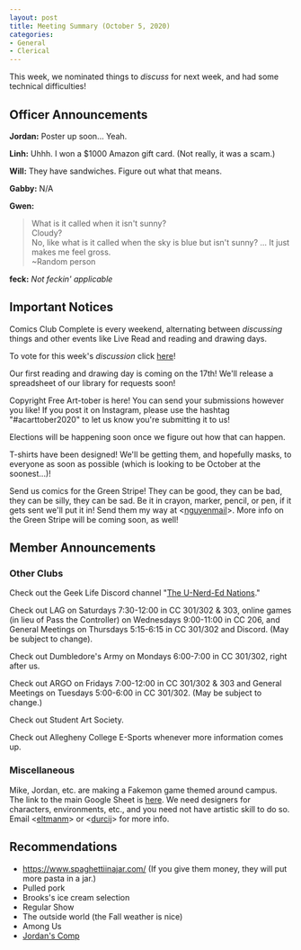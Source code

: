 ```yaml
---
layout: post
title: Meeting Summary (October 5, 2020)
categories:
- General
- Clerical
---
```


This week, we nominated things to *discuss* for next week, and had some technical difficulties!

## Officer Announcements

**Jordan:**  Poster up soon... Yeah.

**Linh:**  Uhhh.  I won a $1000 Amazon gift card.  (Not really, it was a scam.)

**Will:**  They have sandwiches.  Figure out what that means.

**Gabby:**  N/A

**Gwen:**
> What is it called when it isn't sunny?  
>Cloudy?  
>No, like what is it called when the sky is blue but isn't sunny? ... It just makes me feel gross.  
> ~Random person

**feck:**  *Not feckin' applicable*

## Important Notices

Comics Club Complete is every weekend, alternating between *discussing* things and other events like Live Read and reading and drawing days.

To vote for this week's *discussion* click [here](https://forms.gle/NUoAgB5uLJFUWWkw6)!

Our first reading and drawing day is coming on the 17th!  We'll release a spreadsheet of our library for requests soon!

Copyright Free Art-tober is here!  You can send your submissions however you like!  If you post it on Instagram, please use the hashtag "#acarttober2020" to let us know you're submitting it to us!

Elections will be happening soon once we figure out how that can happen.

T-shirts have been designed!  We'll be getting them, and hopefully masks, to everyone as soon as possible (which is looking to be October at the soonest...)!

Send us comics for the Green Stripe!  They can be good, they can be bad, they can be silly, they can be sad.  Be it in crayon, marker, pencil, or pen, if it gets sent we'll put it in!  Send them my way at <[nguyenmail](mailto:nguyenmail@allegheny.edu)>.  More info on the Green Stripe will be coming soon, as well!

## Member Announcements

### Other Clubs

Check out the Geek Life Discord channel "[The U-Nerd-Ed Nations](https://discord.gg/bKXT3FM)."

Check out LAG on Saturdays 7:30-12:00 in CC 301/302 & 303, online games (in lieu of Pass the Controller) on Wednesdays 9:00-11:00 in CC 206, and General Meetings on Thursdays 5:15-6:15 in CC 301/302 and Discord. (May be subject to change).

Check out Dumbledore's Army on Mondays 6:00-7:00 in CC 301/302, right after us.

Check out ARGO on Fridays 7:00-12:00 in CC 301/302 & 303 and General Meetings on Tuesdays 5:00-6:00 in CC 301/302.  (May be subject to change.)

Check out Student Art Society.

Check out Allegheny College E-Sports whenever more information comes up.

### Miscellaneous

Mike, Jordan, etc. are making a Fakemon game themed around campus.  The link to the main Google Sheet is [here](https://docs.google.com/spreadsheets/d/19UsWhMEcoW0K28BC3llz5-oJXrWB53-zqBixHXlzCd4/edit?usp=sharing).  We need designers for characters, environments, etc., and you need not have artistic skill to do so.  Email <[eltmanm](mailto:eltmanm@allegheny.edu)> or <[durcij](mailto:durcij@allegheny.edu)> for more info.

## Recommendations
* https://www.spaghettiinajar.com/ (If you give them money, they will put more pasta in a jar.)
* Pulled pork
* Brooks's ice cream selection
* Regular Show
* The outside world (the Fall weather is nice)
* Among Us
* [Jordan's Comp](https://github.com/durcij/game-for-comp/blob/master/SeniorThesis.pdf)
